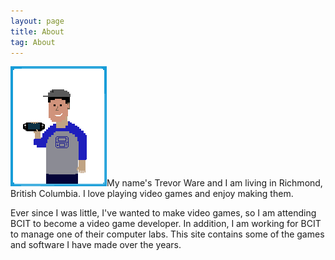 ```yaml
---
layout: page
title: About
tag: About
---
```


<img id="aboutimg" src="/assets/icons/about.png" width="154" height="192" />My name's Trevor Ware and I am living in Richmond, British Columbia. I love playing video games and enjoy making them.

Ever since I was little, I've wanted to make video games, so I am attending BCIT to become a video game developer. In addition, I am working for BCIT to manage one of their computer labs. This site contains some of the games and software I have made over the years.
<br>
<br>
